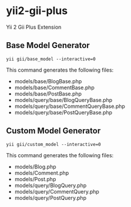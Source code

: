 # yii2-gii-plus

Yii 2 Gii Plus Extension

## Base Model Generator

```
yii gii/base_model --interactive=0
```
This command generates the following files:

* models/base/BlogBase.php
* models/base/CommentBase.php
* models/base/PostBase.php
* models/query/base/BlogQueryBase.php
* models/query/base/CommentQueryBase.php
* models/query/base/PostQueryBase.php

## Custom Model Generator

```
yii gii/custom_model --interactive=0
```
This command generates the following files:

* models/Blog.php
* models/Comment.php
* models/Post.php
* models/query/BlogQuery.php
* models/query/CommentQuery.php
* models/query/PostQuery.php
